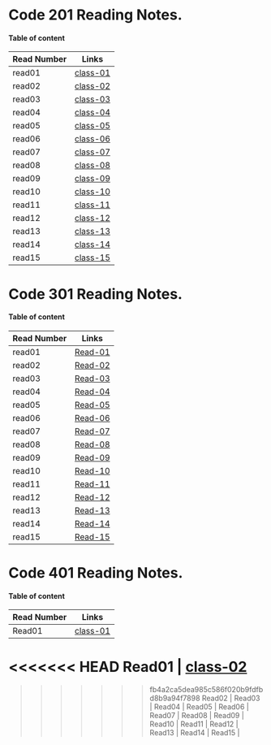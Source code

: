 
# Code 201 Reading Notes.
#### Table of content 

Read Number | Links
----------- | ------
read01 | [class-01](https://ahlamalefishat96.github.io/reading-notes/class-01)
read02 | [class-02](https://ahlamalefishat96.github.io/reading-notes/class-02)
read03 | [class-03](https://ahlamalefishat96.github.io/reading-notes/class-03)
read04 | [class-04](https://ahlamalefishat96.github.io/reading-notes/class-04)
read05 | [class-05](https://ahlamalefishat96.github.io/reading-notes/class-05)
read06 | [class-06](https://ahlamalefishat96.github.io/reading-notes/class-06)
read07 | [class-07](https://ahlamalefishat96.github.io/reading-notes/class-07)
read08 | [class-08](https://ahlamalefishat96.github.io/reading-notes/class-08)
read09 | [class-09](https://ahlamalefishat96.github.io/reading-notes/class-09)
read10 | [class-10](https://ahlamalefishat96.github.io/reading-notes/class-10)
read11 | [class-11](https://ahlamalefishat96.github.io/reading-notes/class-11)
read12 | [class-12](https://ahlamalefishat96.github.io/reading-notes/class-12)
read13 | [class-13](https://ahlamalefishat96.github.io/reading-notes/class-13)
read14 | [class-14](https://ahlamalefishat96.github.io/reading-notes/class-14)
read15 | [class-15](https://ahlamalefishat96.github.io/reading-notes/class-15)

# Code 301 Reading Notes.
#### Table of content 

Read Number | Links
----------- | ------
read01 | [Read-01](https://ahlamalefishat96.github.io/reading-notes/Read-01)
read02 | [Read-02](https://ahlamalefishat96.github.io/reading-notes/Read-02)
read03 | [Read-03](https://ahlamalefishat96.github.io/reading-notes/Read-03)
read04 | [Read-04](https://ahlamalefishat96.github.io/reading-notes/Read-04)
read05 | [Read-05](https://ahlamalefishat96.github.io/reading-notes/Read-05)
read06 | [Read-06](https://ahlamalefishat96.github.io/reading-notes/Read-06)
read07 | [Read-07](https://ahlamalefishat96.github.io/reading-notes/Read-07)
read08 | [Read-08](https://ahlamalefishat96.github.io/reading-notes/Read-08)
read09 | [Read-09](https://ahlamalefishat96.github.io/reading-notes/Read-09)
read10 | [Read-10](https://ahlamalefishat96.github.io/reading-notes/Read-10)
read11 | [Read-11](https://ahlamalefishat96.github.io/reading-notes/Read-11)
read12 | [Read-12](https://ahlamalefishat96.github.io/reading-notes/Read-12)
read13 | [Read-13](https://ahlamalefishat96.github.io/reading-notes/Read-13)
read14 | [Read-14](https://ahlamalefishat96.github.io/reading-notes/Read-14)
read15 | [Read-15](https://ahlamalefishat96.github.io/reading-notes/Read-15)

# Code 401 Reading Notes.
#### Table of content 

Read Number | Links
----------- | ------
Read01 | [class-01](https://ahlamalefishat96.github.io/reading-notes/01)
<<<<<<< HEAD
Read01 | [class-02](https://ahlamalefishat96.github.io/reading-notes/02)
=======
>>>>>>> fb4a2ca5dea985c586f020b9fdfbd8b9a94f7898
Read02 | 
Read03 | 
Read04 |
Read05 | 
Read06 | 
Read07 | 
Read08 | 
Read09 |
Read10 |
Read11 |
Read12 |
Read13 |
Read14 | 
Read15 | 
